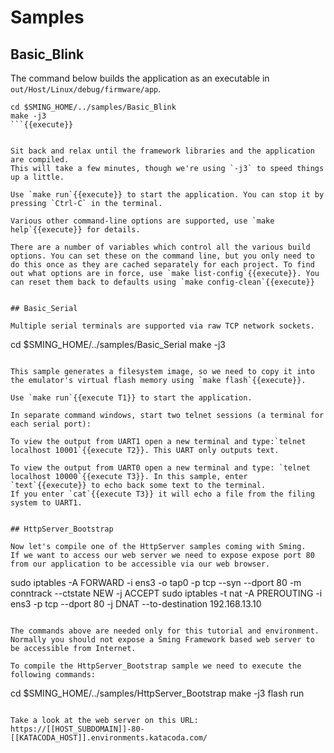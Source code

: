 # Samples

## Basic_Blink

The command below builds the application as an executable in `out/Host/Linux/debug/firmware/app`.


```
cd $SMING_HOME/../samples/Basic_Blink
make -j3
```{{execute}}


Sit back and relax until the framework libraries and the application are compiled.
This will take a few minutes, though we're using `-j3` to speed things up a little.

Use `make run`{{execute}} to start the application. You can stop it by pressing `Ctrl-C` in the terminal.

Various other command-line options are supported, use `make help`{{execute}} for details.

There are a number of variables which control all the various build options. You can set these on the command line, but you only need to do this once as they are cached separately for each project. To find out what options are in force, use `make list-config`{{execute}}. You can reset them back to defaults using `make config-clean`{{execute}}


## Basic_Serial

Multiple serial terminals are supported via raw TCP network sockets.

```
cd $SMING_HOME/../samples/Basic_Serial
make -j3
```{{execute T1}}

This sample generates a filesystem image, so we need to copy it into the emulator's virtual flash memory using `make flash`{{execute}}.

Use `make run`{{execute T1}} to start the application.

In separate command windows, start two telnet sessions (a terminal for each serial port):

To view the output from UART1 open a new terminal and type:`telnet localhost 10001`{{execute T2}}. This UART only outputs text.

To view the output from UART0 open a new terminal and type: `telnet localhost 10000`{{execute T3}}. In this sample, enter `text`{{execute}} to echo back some text to the terminal.
If you enter `cat`{{execute T3}} it will echo a file from the filing system to UART1.


## HttpServer_Bootstrap

Now let's compile one of the HttpServer samples coming with Sming.
If we want to access our web server we need to expose expose port 80 from our application to be accessible via our web browser.
```
sudo iptables -A FORWARD -i ens3 -o tap0 -p tcp --syn --dport 80 -m conntrack --ctstate NEW -j ACCEPT
sudo iptables -t nat -A PREROUTING -i ens3 -p tcp --dport 80 -j DNAT --to-destination 192.168.13.10
```{{execute}}

The commands above are needed only for this tutorial and environment. Normally you should not expose a Sming Framework based web server to be accessible from Internet.

To compile the HttpServer_Bootstrap sample we need to execute the following commands:

```
cd $SMING_HOME/../samples/HttpServer_Bootstrap
make -j3 flash run
```{{execute}}

Take a look at the web server on this URL:
https://[[HOST_SUBDOMAIN]]-80-[[KATACODA_HOST]].environments.katacoda.com/

